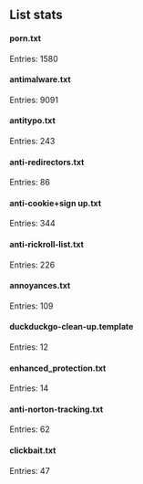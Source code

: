 ## List stats
#### porn.txt
Entries: 1580 <br> 
#### antimalware.txt
Entries: 9091 <br> 
#### antitypo.txt
Entries: 243 <br> 
#### anti-redirectors.txt
Entries: 86 <br> 
#### anti-cookie+sign up.txt
Entries: 344 <br> 
#### anti-rickroll-list.txt
Entries: 226 <br> 
#### annoyances.txt
Entries: 109 <br> 
#### duckduckgo-clean-up.template
Entries: 12 <br> 
#### enhanced_protection.txt
Entries: 14 <br> 
#### anti-norton-tracking.txt
Entries: 62 <br> 
#### clickbait.txt
Entries: 47 <br> 
